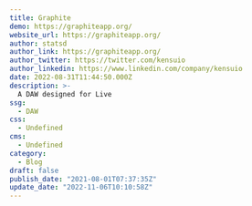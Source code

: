 ```yaml
---
title: Graphite
demo: https://graphiteapp.org/
website_url: https://graphiteapp.org/
author: statsd
author_link: https://graphiteapp.org/
author_twitter: https://twitter.com/kensuio
author_linkedin: https://www.linkedin.com/company/kensuio
date: 2022-08-31T11:44:50.000Z
description: >-
  A DAW designed for Live 
ssg:
  - DAW
css:
  - Undefined
cms:
  - Undefined
category:
  - Blog
draft: false
publish_date: "2021-08-01T07:37:35Z"
update_date: "2022-11-06T10:10:58Z"
---
```

